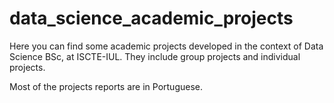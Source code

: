 # data_science_academic_projects

Here you can find some academic projects developed in the context of Data Science BSc, at ISCTE-IUL.
They include group projects and individual projects.

Most of the projects reports are in Portuguese.
